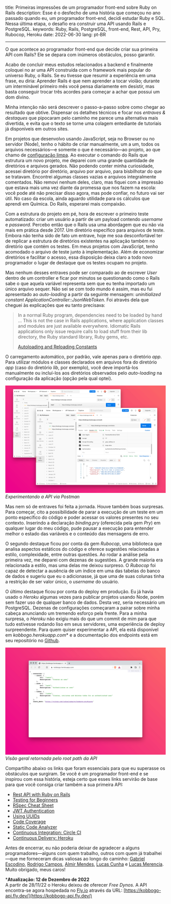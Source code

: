 title: Primeiras impressões de um programador front-end sobre Ruby on Rails
description: Esse é o desfecho de uma história que começou no ano passado quando eu, um programador front-end, decidi estudar Ruby e SQL. Nessa última etapa, o desafio era construir uma API usando Rails e PostgreSQL.
keywords: Ruby, Rails, PostgreSQL, front-end, Rest, API, Pry, Rubocop, Heroku
date: 2022-06-30
lang: pt-BR

---

O que acontece ao programador front-end que decide criar sua primeira API com Rails? Ele se depara com inúmeros obstáculos, posso garantir.

Acabo de concluir meus estudos relacionados a backend e finalmente coloquei no ar uma API construída com o framework mais popular do universo Ruby, o Rails. Se eu tivesse que resumir a experiência em uma frase, eu diria: Aprender Rails é que nem aprender a tocar violão; durante um interminável primeiro mês você pensa diariamente em desistir,
mas basta conseguir trocar três acordes para começar a achar que possui um dom divino.

Minha intenção não será descrever o passo-a-passo sobre como chegar ao resultado que obtive. Dispensar os detalhes técnicos e focar nos *entraves & destaques* que pipocaram pelo caminho me parece uma alternativa mais divertida, e evita que o texto se torne uma colagem entediante de tutoriais já disponíveis em outros sites.

Em projetos que desenvolvo usando JavaScript, seja no Browser ou no servidor (Node), tenho o hábito de criar manualmente, um a um, todos os arquivos necessários—e somente o que é necessário—ao projeto, ao que chamo de [configuração limpa](https://rafaelcamargo.com/blog/configuracao-limpa/). Ao executar o comando do Rails que estrutura um novo projeto, me deparei com uma grande quantidade de diretórios e arquivos gerados.
Não podendo conter minha curiosidade, acessei diretório por diretório, arquivo por arquivo, para bisbilhotar do que se tratavam.
Encontrei algumas classes vazias e arquivos integralmente comentados.
Não removi nenhum deles, claro, mas fiquei com a impressão que estava mais uma vez diante da promessa que nos fazem na escola: você pode até não precisar disso agora, mas pode confiar, no futuro vai ser útil.
No caso da escola, ainda aguardo utilidade para os cálculos que aprendi em Química. Do Rails, esperarei mais compaixão.

Com a estrutura do projeto em pé, hora de escrever o primeiro teste automatizado: criar um usuário a partir de um payload contendo *username* e *password*. Percebo então que o Rails usa uma abordagem que eu não via mais em prática desde 2017. Um diretório específico para arquivos de teste. Embora não tenha sido de fato um entrave, hoje me soa desconfortável ter de replicar a estrutura de diretórios existentes na aplicação também no diretório que contém os testes. Em meus projetos com JavaScript, tenho acomodado o arquivo de teste junto à implementação. Além de economizar diretórios e facilitar o acesso, essa disposição deixa claro a todo novo programador o lugar de destaque que os testes ocupam no projeto.

Mas nenhum desses entraves pode ser comparado ao de escrever *User* dentro de um controller e ficar por minutos se questionando como o Rails sabe o que aquela variável representa sem que eu tenha importado um único arquivo sequer. Não sei se com todo mundo é assim, mas eu fui apresentado ao *auto-loading* a partir da seguinte mensagem: *uninitialized constant ApplicationController::JsonWebToken*. Foi através dela que cheguei às explicações que eu tanto precisava:

> In a normal Ruby program, dependencies need to be loaded by hand ... This is not the case in Rails applications, where application classes and modules are just available everywhere. Idiomatic Rails applications only issue require calls to load stuff from their lib directory, the Ruby standard library, Ruby gems, etc.
>
> [Autoloading and Reloading Constants](https://guides.rubyonrails.org/autoloading_and_reloading_constants.html)

O carregamento automático, por padrão, vale apenas para o diretório *app*. Para utilizar módulos e classes declarados em arquivos fora do diretório *app* (caso do diretório *lib*, por exemplo), você deve importá-los manualmente ou incluí-los aos diretórios observados pelo *auto-loading* na configuração da aplicação (opção pela qual optei).

![Experimentando a API via Postman](../../images/kobbogo-postman.png)  
_Experimentando a API via Postman_

Mas nem só de entraves foi feita a jornada. Houve também boas surpresas. Para começar, cito a possibilidade de parar a execução de um teste em um ponto específico do código e poder acessar os valores presentes no seu contexto. Inserindo a declaração *binding.pry* (oferecida pela gem *Pry*) em qualquer lugar do meu código, pude pausar a execução para entender melhor o estado das variáveis e o conteúdo das mensagens de erro.

O segundo destaque ficou por conta da gem *Rubocop*, uma biblioteca que analisa aspectos estáticos do código e oferece sugestões relacionadas a estilo, complexidade, entre outras questões. Ao rodar a análise pela primeira vez, me deparei com dezenas de sugestões. A grande maioria era relacionada a estilo, mas uma delas me deixou surpreso. O *Rubocop* foi capaz de detectar a ausência de um índice em uma das tabelas do banco de dados e sugeriu que eu o adicionasse, já que uma de suas colunas tinha a restrição de ser valor único, o *username* do usuário.

O último destaque ficou por conta do deploy em produção. Eu já havia usado o *Heroku* algumas vezes para publicar projetos usando Node, porém sem fazer uso de qualquer banco de dados. Desta vez, seria necessário um PostgreSQL. Dezenas de configurações começaram a pairar sobre minha cabeça anunciando um tremendo esforço pela frente. Para a minha surpresa, o *Heroku* não exigiu mais do que um commit de mim para que tudo estivesse rodando liso em seus servidores, uma experiência de deploy surpreendente. Para quem quiser experimentar a API, ela está disponível em *kobbogo.herokuapp.com** e a documentação dos endpoints está em seu repositório no [Github](https://github.com/rafaelcamargo/kobbogo-api).

![Visão geral da API](../../images/kobbogo-summary.png)  
_Visão geral retornada pelo root path da API_

Compartilho abaixo os links que foram essenciais para que eu superasse os obstáculos que surgiram. Se você é um programador front-end e se inspirou com essa história, esteja certo que esses links servirão de base para que você consiga criar também a sua primeira API:

- [Rest API with Ruby on Rails](https://www.udemy.com/course/ruby-on-rails-api-the-complete-guide/)
- [Testing for Beginners](https://testing-for-beginners.rubymonstas.org/)
- [RSpec Cheat Sheet](https://drive.google.com/file/d/1-q--B-DlZTDjFmM-pLE-9NnlWvTmg562/view)
- [JWT Authentication](https://medium.com/binar-academy/rails-api-jwt-authentication-a04503ea3248)
- [Using UUIDs](https://itnext.io/using-uuids-to-your-rails-6-application-6438f4eeafdf)
- [Code Coverage](https://github.com/simplecov-ruby/simplecov)
- [Static Code Analyzer](https://rubocop.org/)
- [Continuous Integration: Circle CI](https://circleci.com/docs/2.0/language-ruby)
- [Continuous Delivery: Heroku](https://circleci.com/developer/orbs/orb/circleci/heroku)

Antes de encerrar, eu não poderia deixar de agradecer a alguns programadores—alguns com quem trabalho, outros com quem já trabalhei—que me forneceram dicas valiosas ao longo do caminho: [Gabriel Escodino](https://github.com/gabrielescodino), [Rodrigo Campos](https://github.com/kykocamp), [Almir Mendes](https://github.com/m3nd3s), [Lucas Cunha](https://github.com/lucasfcunha) e [Lucas Merencia](https://github.com/merencia). Muito obrigado, meus caros!

***Atualização: 12 de Dezembro de 2022**  
A partir de 28/11/22 o Heroku deixou de oferecer *Free Dynos*. A API encontra-se agora hospedada no [Fly.io](https://fly.io/) através da URL: [https://kobbogo-api.fly.dev/](https://kobbogo-api.fly.dev/)
